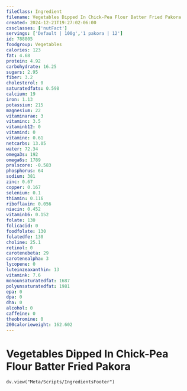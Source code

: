 ```yaml
---
fileClass: Ingredient
filename: Vegetables Dipped In Chick-Pea Flour Batter Fried Pakora
created: 2024-12-21T19:27:02-06:00
cssclasses: ['nutFact']
servings: ['Default | 100g','1 pakora | 12']
id: 788805
foodgroup: Vegetables
calories: 123
fat: 4.68
protein: 4.92
carbohydrate: 16.25
sugars: 2.95
fiber: 3.2
cholesterol: 0
saturatedfats: 0.598
calcium: 19
iron: 1.13
potassium: 215
magnesium: 22
vitaminarae: 3
vitaminc: 3.5
vitaminb12: 0
vitamind: 0
vitamine: 0.61
netcarbs: 13.05
water: 72.34
omega3s: 192
omega6s: 1789
pralscore: -0.583
phosphorus: 64
sodium: 381
zinc: 0.67
copper: 0.167
selenium: 0.1
thiamin: 0.116
riboflavin: 0.056
niacin: 0.452
vitaminb6: 0.152
folate: 130
folicacid: 0
foodfolate: 130
folatedfe: 130
choline: 25.1
retinol: 0
carotenebeta: 29
carotenealpha: 3
lycopene: 0
luteinzeaxanthin: 13
vitamink: 7.6
monounsaturatedfat: 1687
polyunsaturatedfat: 1981
epa: 0
dpa: 0
dha: 0
alcohol: 0
caffeine: 0
theobromine: 0
200calorieweight: 162.602
---
```


# Vegetables Dipped In Chick-Pea Flour Batter Fried Pakora

```dataviewjs
dv.view("Meta/Scripts/IngredientsFooter")
```